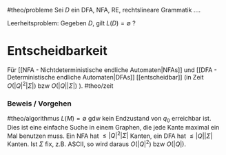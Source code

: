 #theo/probleme 
Sei $D$ ein DFA, NFA, RE, rechtslineare Grammatik ....

Leerheitsproblem: Gegeben $D$, gilt $L(D)=\emptyset$ ?


# Entscheidbarkeit
Für [[NFA - Nichtdeterministische endliche Automaten|NFAs]] und [[DFA - Deterministische endliche Automaten|DFAs]] [[entscheidbar]] 
(in Zeit $O\left(|Q|^2|\Sigma|\right)$ bzw $O(|Q||\Sigma|)$ ). #theo/zeit 

### Beweis / Vorgehen
#theo/algorithmus 
$L(M)=\emptyset$ gdw kein Endzustand von $q_0$ erreichbar ist.
Dies ist eine einfache Suche in einem Graphen, die jede Kante maximal ein $\mathrm{Mal}$ benutzen muss.
Ein NFA hat $\leq|Q|^2|\Sigma|$ Kanten, ein DFA hat $\leq|Q||\Sigma|$ Kanten.
Ist $\Sigma$ fix, z.B. ASCII, so wird daraus $O\left(|Q|^2\right)$ bzw $O(|Q|)$.

